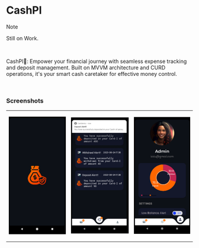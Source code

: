 # CashPI


> [!NOTE]
> Still on Work.

<br>

CashPI🚀: Empower your financial journey with seamless expense tracking and deposit management. Built on MVVM architecture and CURD operations, it's your smart cash caretaker for effective money control.

<br>

### Screenshots 

<table>

<tr>
<td>
<p align="center">
	<img src="./assets/landing_screenshot.png" alt="landing screen" height="auto">
</p>
</td>
<td>
<p align="center">
	<img src="./assets/history_screenshot.png" alt="homescreen" height="auto">
</p>
</td>
<td>
<p align="center">
	<img src="./assets/profile_screenshot.png" alt="homescreen" height="auto">
</p>
</td>
</tr>
</table>
